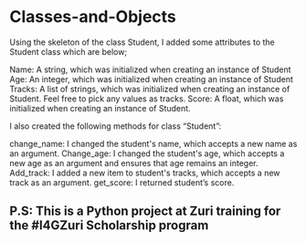 # Classes-and-Objects

Using the skeleton of the class Student, I added some attributes to the Student class which are below;

 Name: A string, which was initialized when creating an instance of Student
 Age: An integer, which was initialized when creating an instance of Student
 Tracks: A list of strings, which was initialized when creating an instance of Student. Feel free to pick any values as tracks.
 Score: A float, which was initialized when creating an instance of Student.    

I also created the following methods for class “Student”:

change_name: I changed the student's name, which accepts a new name as an argument.
Change_age: I changed the student's age, which accepts a new age as an argument and ensures that age remains an integer.
Add_track: I added a new item to student's tracks, which accepts a new track as an argument.
get_score: I returned student’s score.
 
## P.S: This is a Python project at Zuri training for the #I4GZuri Scholarship program
